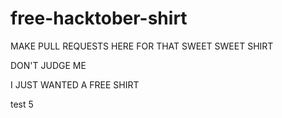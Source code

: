 # free-hacktober-shirt
MAKE PULL REQUESTS HERE FOR THAT SWEET SWEET SHIRT

DON'T JUDGE ME

I JUST WANTED A FREE SHIRT

test 5